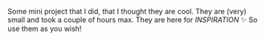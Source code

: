 Some mini project that I did, that I thought they are cool.
They are (very) small and took a couple of hours max.
They are here for *INSPIRATION* ✨
So use them as you wish!
